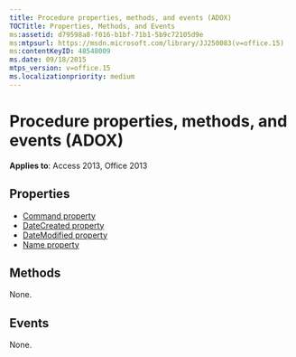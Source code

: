 ```yaml
---
title: Procedure properties, methods, and events (ADOX)
TOCTitle: Properties, Methods, and Events
ms:assetid: d79598a8-f016-b1bf-71b1-5b9c72105d9e
ms:mtpsurl: https://msdn.microsoft.com/library/JJ250083(v=office.15)
ms:contentKeyID: 48548009
ms.date: 09/18/2015
mtps_version: v=office.15
ms.localizationpriority: medium
---
```


# Procedure properties, methods, and events (ADOX)

**Applies to**: Access 2013, Office 2013

## Properties

- [Command property](command-property-adox.md)
- [DateCreated property](datecreated-property-adox.md)
- [DateModified property](datemodified-property-adox.md)
- [Name property](name-property-adox.md)

## Methods

None.

## Events

None.

